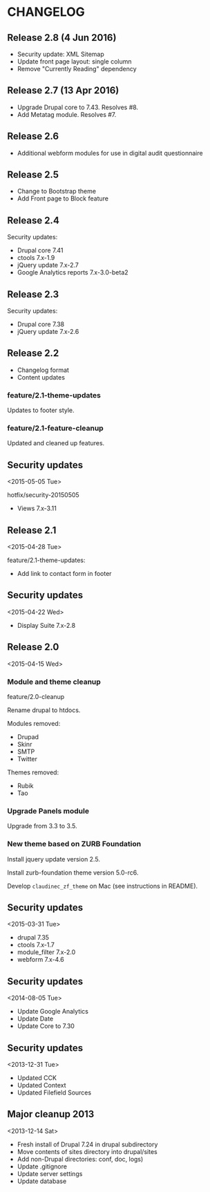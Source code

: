 # CHANGELOG

## Release 2.8 (4 Jun 2016)

- Security update: XML Sitemap
- Update front page layout: single column
- Remove "Currently Reading" dependency

## Release 2.7 (13 Apr 2016)

- Upgrade Drupal core to 7.43. Resolves #8.
- Add Metatag module. Resolves #7.

## Release 2.6
- Additional webform modules for use in digital audit questionnaire

## Release 2.5
- Change to Bootstrap theme
- Add Front page to Block feature

## Release 2.4

Security updates:
- Drupal core 7.41
- ctools 7.x-1.9
- jQuery update 7.x-2.7
- Google Analytics reports 7.x-3.0-beta2

## Release 2.3

Security updates:
- Drupal core 7.38
- jQuery update 7.x-2.6

## Release 2.2

- Changelog format
- Content updates

### feature/2.1-theme-updates

Updates to footer style.

### feature/2.1-feature-cleanup

Updated and cleaned up features.

## Security updates
<2015-05-05 Tue>

hotfix/security-20150505

- Views 7.x-3.11

## Release 2.1
<2015-04-28 Tue>

feature/2.1-theme-updates:
- Add link to contact form in footer

## Security updates
<2015-04-22 Wed>

- Display Suite 7.x-2.8

## Release 2.0
<2015-04-15 Wed>

### Module and theme cleanup

feature/2.0-cleanup

Rename drupal to htdocs.

Modules removed:
- Drupad
- Skinr
- SMTP
- Twitter

Themes removed:
- Rubik
- Tao

### Upgrade Panels module

Upgrade from 3.3 to 3.5.

### New theme based on ZURB Foundation

Install jquery update version 2.5.

Install zurb-foundation theme version 5.0-rc6.

Develop `claudinec_zf_theme` on Mac (see instructions in README).

## Security updates
<2015-03-31 Tue>

  - drupal 7.35
  - ctools 7.x-1.7
  - module_filter 7.x-2.0
  - webform 7.x-4.6

## Security updates
<2014-08-05 Tue>

  - Update Google Analytics
  - Update Date
  - Update Core to 7.30

## Security updates
<2013-12-31 Tue>

  - Updated CCK
  - Updated Context
  - Updated Filefield Sources

## Major cleanup 2013
<2013-12-14 Sat>

  - Fresh install of Drupal 7.24 in drupal subdirectory
  - Move contents of sites directory into drupal/sites
  - Add non-Drupal directories: conf, doc, logs)
  - Update .gitignore
  - Update server settings
  - Update database
